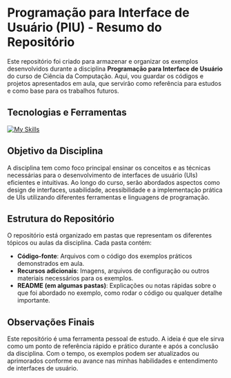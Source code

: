 # Programação para Interface de Usuário (PIU) - Resumo do Repositório

Este repositório foi criado para armazenar e organizar os exemplos desenvolvidos durante a disciplina **Programação para Interface de Usuário** do curso de Ciência da Computação. Aqui, vou guardar os códigos e projetos apresentados em aula, que servirão como referência para estudos e como base para os trabalhos futuros.

## Tecnologias e Ferramentas
[![My Skills](https://skillicons.dev/icons?i=js,html,css,react,figma)](https://skillicons.dev)

## Objetivo da Disciplina

A disciplina tem como foco principal ensinar os conceitos e as técnicas necessárias para o desenvolvimento de interfaces de usuário (UIs) eficientes e intuitivas. Ao longo do curso, serão abordados aspectos como design de interfaces, usabilidade, acessibilidade e a implementação prática de UIs utilizando diferentes ferramentas e linguagens de programação.

## Estrutura do Repositório

O repositório está organizado em pastas que representam os diferentes tópicos ou aulas da disciplina. Cada pasta contém:

- **Código-fonte**: Arquivos com o código dos exemplos práticos demonstrados em aula.
- **Recursos adicionais**: Imagens, arquivos de configuração ou outros materiais necessários para os exemplos.
- **README (em algumas pastas)**: Explicações ou notas rápidas sobre o que foi abordado no exemplo, como rodar o código ou qualquer detalhe importante.

## Observações Finais

Este repositório é uma ferramenta pessoal de estudo. A ideia é que ele sirva como um ponto de referência rápido e prático durante e após a conclusão da disciplina. Com o tempo, os exemplos podem ser atualizados ou aprimorados conforme eu avance nas minhas habilidades e entendimento de interfaces de usuário.
